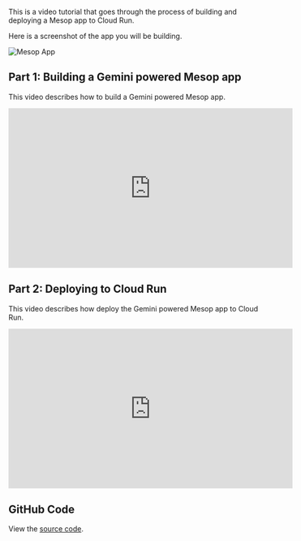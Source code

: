 This is a video tutorial that goes through the process of building and deploying a Mesop
app to Cloud Run.

Here is a screenshot of the app you will be building.

![Mesop App](https://camo.githubusercontent.com/07730cd0a12aaa6532693829c2ded4190cf7839051b4f985e64d1edaca4c7354/68747470733a2f2f73746f726167652e676f6f676c65617069732e636f6d2f6769746875622d7265706f2f67656e657261746976652d61692f73616d706c652d617070732f6d65736f702d636c6f756472756e2f696d616765706c617967726f756e642e706e67)

## Part 1: Building a Gemini powered Mesop app

This video describes how to build a Gemini powered Mesop app.

<iframe width="560" height="315" src="https://www.youtube.com/embed/KUfPiSUJrwE?si=dkVt0rBOQUMapk5D" title="YouTube video player" frameborder="0" allow="accelerometer; autoplay; clipboard-write; encrypted-media; gyroscope; picture-in-picture; web-share" referrerpolicy="strict-origin-when-cross-origin" allowfullscreen></iframe>

## Part 2: Deploying to Cloud Run

This video describes how deploy the Gemini powered Mesop app to Cloud Run.

<iframe width="560" height="315" src="https://www.youtube.com/embed/s9Ag_YNdl0M?si=aj4RqzS2MmWvxFos" title="YouTube video player" frameborder="0" allow="accelerometer; autoplay; clipboard-write; encrypted-media; gyroscope; picture-in-picture; web-share" referrerpolicy="strict-origin-when-cross-origin" allowfullscreen></iframe>

## GitHub Code

View the [source code](https://github.com/GoogleCloudPlatform/generative-ai/tree/main/gemini/sample-apps/gemini-mesop-cloudrun).

